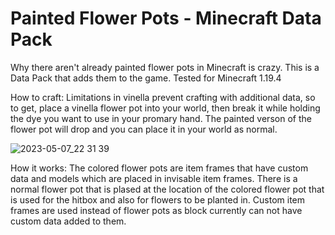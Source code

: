 # Painted Flower Pots - Minecraft Data Pack
Why there aren't already painted flower pots in Minecraft is crazy. This is a Data Pack that adds them to the game.
Tested for Minecraft 1.19.4

How to craft:
Limitations in vinella prevent crafting with additional data, so to get, place a vinella flower pot into your world, then break it while holding the dye you want to use in your promary hand. The painted verson of the flower pot will drop and you can place it in your world as normal.

![2023-05-07_22 31 39](https://user-images.githubusercontent.com/26206679/236727920-89c4b9af-2c04-498b-bf01-83ce52f34a32.png)

How it works:
The colored flower pots are item frames that have custom data and models which are placed in invisable item frames. There is a normal flower pot that is plased at the location of the colored flower pot that is used for the hitbox and also for flowers to be planted in. Custom item frames are used instead of flower pots as block currently can not have custom data added to them.
